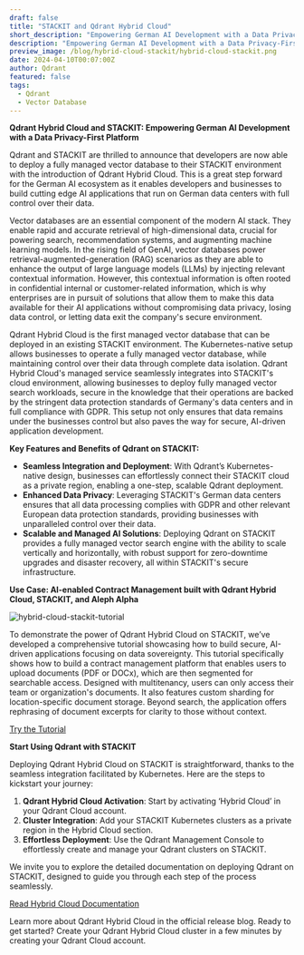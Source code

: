 ```yaml
---
draft: false
title: "STACKIT and Qdrant Hybrid Cloud"
short_description: "Empowering German AI Development with a Data Privacy-First Platform." 
description: "Empowering German AI Development with a Data Privacy-First Platform."
preview_image: /blog/hybrid-cloud-stackit/hybrid-cloud-stackit.png
date: 2024-04-10T00:07:00Z
author: Qdrant
featured: false
tags:
  - Qdrant
  - Vector Database
---
```


**Qdrant Hybrid Cloud and STACKIT: Empowering German AI Development with a Data Privacy-First Platform**

Qdrant and STACKIT are thrilled to announce that developers are now able to deploy a fully managed vector database to their STACKIT environment with the introduction of Qdrant Hybrid Cloud. This is a great step forward for the German AI ecosystem as it enables developers and businesses to build cutting edge AI applications that run on German data centers with full control over their data.

Vector databases are an essential component of the modern AI stack. They enable rapid and accurate retrieval of high-dimensional data, crucial for powering search, recommendation systems, and augmenting machine learning models. In the rising field of GenAI, vector databases power retrieval-augmented-generation (RAG) scenarios as they are able to enhance the output of large language models (LLMs) by injecting relevant contextual information. However, this contextual information is often rooted in confidential internal or customer-related information, which is why enterprises are in pursuit of solutions that allow them to make this data available for their AI applications without compromising data privacy, losing data control, or letting data exit the company's secure environment.

Qdrant Hybrid Cloud is the first managed vector database that can be deployed in an existing STACKIT environment. The Kubernetes-native setup allows businesses to operate a fully managed vector database, while maintaining control over their data through complete data isolation. Qdrant Hybrid Cloud's managed service seamlessly integrates into STACKIT's cloud environment, allowing businesses to deploy fully managed vector search workloads, secure in the knowledge that their operations are backed by the stringent data protection standards of Germany's data centers and in full compliance with GDPR. This setup not only ensures that data remains under the businesses control but also paves the way for secure, AI-driven application development.

**Key Features and Benefits of Qdrant on STACKIT:**

- **Seamless Integration and Deployment**: With Qdrant’s Kubernetes-native design, businesses can effortlessly connect their STACKIT cloud as a private region, enabling a one-step, scalable Qdrant deployment.
- **Enhanced Data Privacy**: Leveraging STACKIT's German data centers ensures that all data processing complies with GDPR and other relevant European data protection standards, providing businesses with unparalleled control over their data.
- **Scalable and Managed AI Solutions**: Deploying Qdrant on STACKIT provides a fully managed vector search engine with the ability to scale vertically and horizontally, with robust support for zero-downtime upgrades and disaster recovery, all within STACKIT's secure infrastructure.

**Use Case: AI-enabled Contract Management built with Qdrant Hybrid Cloud, STACKIT, and Aleph Alpha**

![hybrid-cloud-stackit-tutorial](/blog/hybrid-cloud-stackit/hybrid-cloud-stackit-tutorial.png)

To demonstrate the power of Qdrant Hybrid Cloud on STACKIT, we’ve developed a comprehensive tutorial showcasing how to build secure, AI-driven applications focusing on data sovereignty. This tutorial specifically shows how to build a contract management platform that enables users to upload documents (PDF or DOCx), which are then segmented for searchable access. Designed with multitenancy, users can only access their team or organization's documents. It also features custom sharding for location-specific document storage. Beyond search, the application offers rephrasing of document excerpts for clarity to those without context.

[Try the Tutorial](/documentation/tutorials/rag-contract-management-stackit-aleph-alpha/)

**Start Using Qdrant with STACKIT**

Deploying Qdrant Hybrid Cloud on STACKIT is straightforward, thanks to the seamless integration facilitated by Kubernetes. Here are the steps to kickstart your journey:

1. **Qdrant Hybrid Cloud Activation**: Start by activating ‘Hybrid Cloud’ in your Qdrant Cloud account.
2. **Cluster Integration**: Add your STACKIT Kubernetes clusters as a private region in the Hybrid Cloud section.
3. **Effortless Deployment**: Use the Qdrant Management Console to effortlessly create and manage your Qdrant clusters on STACKIT.

We invite you to explore the detailed documentation on deploying Qdrant on STACKIT, designed to guide you through each step of the process seamlessly.

[Read Hybrid Cloud Documentation](/documentation/hybrid-cloud/)

Learn more about Qdrant Hybrid Cloud in the official release blog. Ready to get started? Create your Qdrant Hybrid Cloud cluster in a few minutes by creating your Qdrant Cloud account.